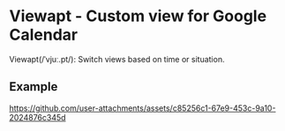 # Viewapt - Custom view for Google Calendar

Viewapt(/ˈvjuː.pt/): Switch views based on time or situation.

## Example

https://github.com/user-attachments/assets/c85256c1-67e9-453c-9a10-2024876c345d
